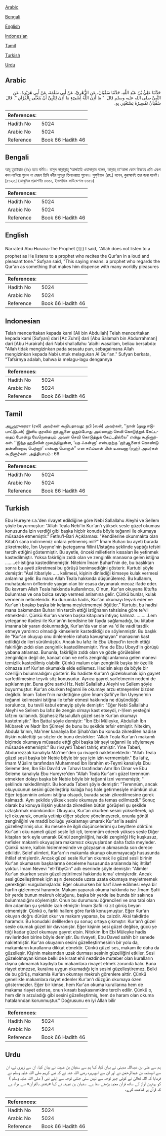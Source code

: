 [Arabic](#arabic)

[Bengali](#bengali)

[English](#english)

[Indonesian](#indonesian)

[Tamil](#tamil)

[Turkish](#turkish)

[Urdu](#urdu)

## Arabic


<div dir="rtl" lang="ar" style={{fontSize:'larger',backgroundColor:'#f8f9fa',padding:20}}>
حَدَّثَنَا عَلِيُّ بْنُ عَبْدِ اللَّهِ، حَدَّثَنَا سُفْيَانُ، عَنِ الزُّهْرِيِّ، عَنْ أَبِي سَلَمَةَ، عَنْ أَبِي هُرَيْرَةَ، عَنِ النَّبِيِّ صلى الله عليه وسلم قَالَ ‏ "‏ مَا أَذِنَ اللَّهُ لِشَىْءٍ مَا أَذِنَ لِلنَّبِيِّ أَنْ يَتَغَنَّى بِالْقُرْآنِ ‏"‏‏.‏ قَالَ سُفْيَانُ تَفْسِيرُهُ يَسْتَغْنِي بِهِ‏.‏
</div>
<div style={{backgroundColor:'#f8f9fa',padding:20, marginBottom: 10}}><table> <thead> <tr> <th>References:</th> <th></th> </tr> </thead> <tbody><tr><td>Hadith No</td><td>5024</td></tr><tr><td>Arabic No</td><td>5024</td></tr><tr><td>Reference</td><td>Book 66 Hadith 46</td></tr></tbody></table></div>

## Bengali


<div dir="ltr" lang="bn" style={{fontSize:'larger',backgroundColor:'#f8f9fa',padding:20}}>
আবূ হুরাইরাহ (রাঃ) হতে বর্ণিত। রাসূল সাল্লাল্লাহু ‘আলাইহি ওয়াসাল্লাম বলেন, আল্লাহ্ তা‘আলা কোন বিষয়ের প্রতি এরূপ কান লাগিয়ে শুনেন না যেরূপ তিনি নবীর সুমধুর তিলাওয়াত শুনেন। সুফ্ইয়ান (রহ.) বলেন, কুরআনই তার জন্য যথেষ্ট। [৫০২৩] (আধুনিক প্রকাশনীঃ ৪৬৫০, ইসলামিক ফাউন্ডেশনঃ ৪৬৫৪)
</div>
<div style={{backgroundColor:'#f8f9fa',padding:20, marginBottom: 10}}><table> <thead> <tr> <th>References:</th> <th></th> </tr> </thead> <tbody><tr><td>Hadith No</td><td>5024</td></tr><tr><td>Arabic No</td><td>5024</td></tr><tr><td>Reference</td><td>Book 66 Hadith 46</td></tr></tbody></table></div>

## English


<div dir="ltr" lang="en" style={{fontSize:'larger',backgroundColor:'#f8f9fa',padding:20}}>
Narrated Abu Huraira:The Prophet (ﷺ) I said, "Allah does not listen to a prophet as He listens to a prophet who recites the Qur'an in a loud and pleasant tone." Sufyan said, "This saying means: a prophet who regards the Qur'an as something that makes him dispense with many worldly pleasures
</div>
<div style={{backgroundColor:'#f8f9fa',padding:20, marginBottom: 10}}><table> <thead> <tr> <th>References:</th> <th></th> </tr> </thead> <tbody><tr><td>Hadith No</td><td>5024</td></tr><tr><td>Arabic No</td><td>5024</td></tr><tr><td>Reference</td><td>Book 66 Hadith 46</td></tr></tbody></table></div>

## Indonesian


<div dir="ltr" lang="id" style={{fontSize:'larger',backgroundColor:'#f8f9fa',padding:20}}>
Telah menceritakan kepada kami [Ali bin Abdullah] Telah menceritakan kepada kami [Sufyan] dari [Az Zuhri] dari [Abu Salamah bin Abdurrahman] dari [Abu Hurairah] dari Nabi shallallahu 'alaihi wasallam, beliau bersabda: "Allah tidak mengizinkan pada sesuatu pun, sebagaimana Allah mengizinkan kepada Nabi untuk melagukan Al Qur'an." Sufyan berkata, "Tafsirnya adalah, bahwa ia melagu-lagu dengannya
</div>
<div style={{backgroundColor:'#f8f9fa',padding:20, marginBottom: 10}}><table> <thead> <tr> <th>References:</th> <th></th> </tr> </thead> <tbody><tr><td>Hadith No</td><td>5024</td></tr><tr><td>Arabic No</td><td>5024</td></tr><tr><td>Reference</td><td>Book 66 Hadith 46</td></tr></tbody></table></div>

## Tamil


<div dir="ltr" lang="ta" style={{fontSize:'larger',backgroundColor:'#f8f9fa',padding:20}}>
அபூஹுரைரா (ரலி) அவர்கள் கூறியதாவது: நபி (ஸல்) அவர்கள், ‘‘நான் (முழு ஈடுபாட்டுடன்) இனிய குரலில் குர்ஆனை ஓதும்போது அல்லாஹ் செவி கொடுத்துக் கேட்டதைப் போன்று வேறெதையும் அவன் செவி கொடுத்துக் கேட்டதில்லை” என்று கூறினார்கள். ‘‘இந்த ஹதீஸின் மூலத்திலுள்ள, ‘யத ஃகன்னா’ என்பதற்கு ‘குர்ஆனைக் கொண்டு தன்னிறைவு பெற்றார்’ என்பது பொருள்” என சுஃப்யான் பின் உயைனா (ரஹ்) அவர்கள் கூறினார்கள். அத்தியாயம் : 66
</div>
<div style={{backgroundColor:'#f8f9fa',padding:20, marginBottom: 10}}><table> <thead> <tr> <th>References:</th> <th></th> </tr> </thead> <tbody><tr><td>Hadith No</td><td>5024</td></tr><tr><td>Arabic No</td><td>5024</td></tr><tr><td>Reference</td><td>Book 66 Hadith 46</td></tr></tbody></table></div>

## Turkish


<div dir="ltr" lang="tr" style={{fontSize:'larger',backgroundColor:'#f8f9fa',padding:20}}>
Ebu Hureyre r.a.'den rivayet edildiğine göre Nebi Sallallahu Aleyhi ve Sellem şöyle buyurmuştur: "Allah Teala Nebi'in Kur'an'ı yüksek sesle güzel okuması konusunda izin verdiği gibi başka hiçbir konuda böyle teğanni ile okumaya müsaade etmemiştir." Fethu'l-Bari Açıklaması: "Kendilerine okunmakta olan Kitab'ı sana indirmemiz onlara yetmemiş mil?" İmam Buharı bu ayeti burada zikretmekle, İbn Uyeyne'nin jyeteganna fiilini I/istağna şeklinde yaptığı tefsiri tercih ettiğini göstermiştir. Bu ayetle, önceki milletlerin kıssaları ile yetinmek kastedilmiştir. Yoksa fakirliğin zıddı olan ve zenginlik manasına gelen istiğna ........el-istiğna kastedilmemiştir. Nitekim İmam Buharl'nin de, bu başlıktan sonra bu ayeti zikretmesi bu görüşü benimsediğini gösterir. Kurtubi şöyle demiştir: "Asıl itibariyle ..... kelimesi, kişinin dinlediği kimseye kulak vermesi anlamına gelir. Bu mana Allah Teala hakkında düşünülemez. Bu kullanım, muhatapların örflerinde yaygın olan bir esasa dayanarak mecaz ifade eder. Bu kavram Allah Teala hakkında kullanılınca, O'nun, Kur'an okuyana lütufta bulunması ve ona bolca sevap vermesi anlamına gelir. Çünkü bunlar, kulak vermenin neticeleridir. Bu durumda hadis, Kur'an okumayı teşvik eder ve Kur'an'ı bırakıp başka bir kelama meyletmemeyi öğütler." Kurtubı, bu hadisi mana bakımından Buharı'nin tercih ettiği istiğnanın tahsisine göre te'vll etmektedir. Çünkü Kur'an varken başka kitapıara ihtiyaç kalmaz. .........Lem yeteganne ifadesi ile Kur'an'ın kendisine bir fayda sağlamadığı, bu kitabın imanına bir yararı dokunmadığı, Kur'an'da var olan va 'd ile vaıdi tasdik etmeye yardımcı olmadığı kimselerin kastedildiği de söylenmiştir. Bu başlık ile "Kur'an okuyup onu dinlemekle rahata kavuşmayan" manasının kast edildiği de ileri sürülmüştür. Ancak bu lafız ile Ebu Ubeyd'in tercih ettiği fakirliğin zıddı olan zenginlik kastedilmemiştir. Yine de Ebu Ubeyd'in görüşü yabana atılamaz. Bununla, fakirliğin zıddı olan ve gözle görülebilen zenginliğin değil de, kanaat olan ve nefis zenginliği anlamına gelen manevi temizlik kastediImiş olabilir. Çünkü malum olan zenginlik başka bir özellik olmazsa sırf Kur'an okumakla elde edilemez. Hadisin akışı da böyle bir özelliğin bulunmadığını gösterir. Bu hadiste Kur'an'ı güzelokumak için gayret sarfedilmesine teşvik söz konusudur. Ayrıca gayret sarfetmenin nedeni de açıklanmıştır. Buna göre sanki Hz. Nebi Sallallahu Aleyhi ve Sellem şöyle buyurmuştur: Kur'an okurken teğanni ile okumayı arzu etmeyenler bizden değildir. İmam Taberl'nin naklettiğine göre İmam Şafii'ye İbn Uyeyne'nin teğanni kelimesini istiğna ile tefsir etmesi hakkında ne düşündüğü sorulunca, bu tevili kabul etmeyip şöyle demiştir: "Eğer Nebi Sallallahu Aleyhi ve Sellem bu lafız ile zengin olmayı kast etseydi, r-!/lem yesteğni lafzını kullanırdı. Şüphesiz Rasulullah güzel sesle Kur'an okumayı kastetmiştir." İbn Battal şöyle demiştir: "İbn Ebi Müleyke, Abdullah İbn Mübarek ve Nadr İbn Şümeyl de bunu bu şekilde tefsir etmiştir. Nitekim, Abdula'la'nın, Ma'mer kanalıyla İbn Şihab'dan bu konuda zikredilen hadise ilişkin naklettiği şu sözler de bunu destekler: "Allah Teala Kur'an'ı makamlı biçimde okumaya müsaade ettği gibi başka bir şeyi teğanni ile söylemeye müsaade etmemiştir." Bu rivayeti Taberi tahriç etmiştir. Yine Taberi, Abdurrezzak kanalıyla Ma'mer'den şu rivayeti nakletmektedir: "Allah Teala güzel sesli başka bir Nebie böyle bir şey için izin vermemiştir." Bu lafız, İmam Müslim tarafından Muhammed İbn İbrahim et-Teymi kanalıyla Ebu Seleme'den, İbn Ebi Davı1d ve Tahavi tarafından Amr İbn Dinar ve Ebu Seleme kanalıyla Ebu Hureyre'den "Allah Teala Kur'an'ı güzel terennüm etmekten dolayı başka bir Nebie böyle bir teğanni izni vermemiştir, " şeklinde nakledilmiştir. Bu konuda Taberi şöyle demiştir: "Terennüm, ancak okuyucunun sesini güzelleştirip kulağa hoş hale getirmesiyle mümkün olur. Eğer teğanninin anlamı istiğna olsaydı, burada sesin zikredilmesine gerek kalmazdı. Aynı şekilde yüksek sesle okumaya da temas edilmezdi." Sonuç olarak bu konuya ilişkin yukarıda zikredilen bütün görüşleri şu şekilde uzlaştırmak mümkündür: Okuyucu, Kur'an okurken sesini yükselterek, içli içli okuyarak, onunla yetinip diğer sözlere yönelmeyerek, onunla gönül zenginliğini ve maddi bolluğu yakalamayı umarak Kur'an'la sesini güzelleştirmiş olur. Bu mesele ile ilgili düşüncelerimi şu beyitlere döktüm: Kur'an'ı oku nameli güzel sesle İçli içli, terennüm ederek yükses sesle Diğer kitapları terk eyle umarak Günül zenginliğini, hakiki zenginlği Hiç kuşkusuz, nefisler makamlı okuyuşlara makamsız okuyuşlardan daha fazla meyleder. Çünkü name, kalbin hislenmesinde ve gözyaşının akmasında son derece etkilidir. Selef alimleri, Kur'an'ın makamla okunup okunmayacağı hususunda ihtilaf etmişlerdir. Ancak güzel sesle Kur'an okumak ile güzel sesli birinin Kur'an okumasını başkalarına önceleme hususunda aralarında hiç ihtilaf yoktur. İmam Nevevi "et-TibyCin" adlı eserinde şöyle demiştir: "Alimler Kur'an okurken sesin güzelleştirilmesi hakkında icma' etmişlerdir. Ancak sesi güzelleştirmek için aşırı derecede uzata uzata okumaya meyletmemek gerektiğini vurgulamışlardır. Eğer okunurken bir harf ilave edilmesi veya bir harfin gizlenmesi haramdır. Makam yaparak okuma hakkında ise .İmam Şafii bir yerde bunun mekruh olduğunu, başka bir yerde ise bunda bir sakınca bulunmadığını söylemiştir. Onun bu durumunu öğrencileri ve ona tabi olan ilim adamları şu şekilde izah etmiştir: İmam Şafii iki zıt görüş beyan etmemiştir. Çünkü o, farklı hallere göre farklı konuşmuştur. Eğer Kur'an okuyan doğru dürüst okur ve makam yaparsa, bu caizdir. Aksi takdirde haramdır. Bu konudaki delillerden şu sonuç ortaya çıkmıştır: Kur'an'ı güzel sesle okumak güzel bir davranıştır. Eğer kişinin sesi güzel değilse, gücü ye ttiği kadar güzel okumaya gayret etsin. Nitekim İbn Ebi Müleyke hadis ravilerinden birine böyle demiştir. Bu rivayeti, Ebu Davııd sahih bir senede nakletmiştir. Kur'an okuyanın sesini güzelleştirmesinin bir yolu da, makamların kurallarına dikkat etmektir. Çünkü güzel ses, makam ile daha da güzelleşir. Kişinin makamdan uzak durması sesinin güzelliğini etkiler. Sesi güzelolmayan kimse belki de kıraat ehli nezdinde muteber olan kuralların dışına çıkmamak kaydıyla bu makamlara rivayet etmek zorunda kalır. Buna riayet etmezse, kuralına uygun okumadığı için sesini güzelleştiremez. Belki de bu görüş, makamla Kur'an okumayı mekruh görenlere aittir. Çünkü genellikle makamlara riayet edenler Kur'an'ı düzgün okumaya özen göstermezler. Eğer bir kimse, hem Kur'an okuma kurallarına hem de makama riayet ederse, onun kıraatı başkasınınkine tercih edilir. Çünkü o, hem dinin arzuladığı gibi sesini güzelleştirmiş, hem de haram olan okuma hatalarından korunmuştur." Doğrusunu en iyi Allah bilir
</div>
<div style={{backgroundColor:'#f8f9fa',padding:20, marginBottom: 10}}><table> <thead> <tr> <th>References:</th> <th></th> </tr> </thead> <tbody><tr><td>Hadith No</td><td>5024</td></tr><tr><td>Arabic No</td><td>5024</td></tr><tr><td>Reference</td><td>Book 66 Hadith 46</td></tr></tbody></table></div>

## Urdu


<div dir="rtl" lang="ur" style={{fontSize:'larger',backgroundColor:'#f8f9fa',padding:20}}>
ہم سے علی بن عبداللہ مدینی نے بیان کیا، کہا ہم سے سفیان بن عیینہ نے بیان کیا، ان سے زہری نے، ان سے ابوسلمہ بن عبدالرحمٰن نے اور ان سے ابوہریرہ رضی اللہ عنہ نے کہ نبی کریم صلی اللہ علیہ وسلم نے فرمایا کہ اللہ تعالیٰ نے کوئی چیز توجہ سے نہیں سنی جتنی توجہ سے اپنے نبی ( صلی اللہ علیہ وسلم ) کو بہترین آواز کے ساتھ قرآن مجید پڑھتے سنا ہے۔ سفیان بن عیینہ نے کہا «يتغنى بالقرآن» سے مراد ہے کہ قرآن پر قناعت کرے۔
</div>
<div style={{backgroundColor:'#f8f9fa',padding:20, marginBottom: 10}}><table> <thead> <tr> <th>References:</th> <th></th> </tr> </thead> <tbody><tr><td>Hadith No</td><td>5024</td></tr><tr><td>Arabic No</td><td>5024</td></tr><tr><td>Reference</td><td>Book 66 Hadith 46</td></tr></tbody></table></div>